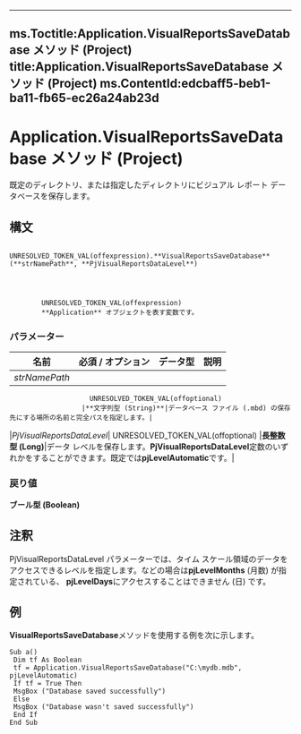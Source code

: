 

---
ms.Toctitle:Application.VisualReportsSaveDatabase メソッド (Project)
title:Application.VisualReportsSaveDatabase メソッド (Project)
ms.ContentId:edcbaff5-beb1-ba11-fb65-ec26a24ab23d
---
# Application.VisualReportsSaveDatabase メソッド (Project)




既定のディレクトリ、または指定したディレクトリにビジュアル レポート データベースを保存します。

## 構文

            UNRESOLVED_TOKEN_VAL(offexpression).**VisualReportsSaveDatabase**(**strNamePath**, **PjVisualReportsDataLevel**)




            UNRESOLVED_TOKEN_VAL(offexpression)
            **Application** オブジェクトを表す変数です。

### パラメーター

|**名前**|**必須 / オプション**|**データ型**|**説明**|
|---|---|---|---|
|*strNamePath*|
                        UNRESOLVED_TOKEN_VAL(offoptional)
                      |**文字列型 (String)**|データベース ファイル (.mbd) の保存先にする場所の名前と完全パスを指定します。|
|*PjVisualReportsDataLevel*|
                        UNRESOLVED_TOKEN_VAL(offoptional)
                      |**長整数型 (Long)**|データ レベルを保存します。**PjVisualReportsDataLevel**定数のいずれかをすることができます。既定では**pjLevelAutomatic**です。|



### 戻り値
**ブール型 (Boolean)**





## 注釈
PjVisualReportsDataLevel パラメーターでは、タイム スケール領域のデータをアクセスできるレベルを指定します。などの場合は**pjLevelMonths** (月数) が指定されている、 **pjLevelDays**にアクセスすることはできません (日) です。



## 例
**VisualReportsSaveDatabase**メソッドを使用する例を次に示します。

```vba
Sub a() 
 Dim tf As Boolean 
 tf = Application.VisualReportsSaveDatabase("C:\mydb.mdb", pjLevelAutomatic) 
 If tf = True Then 
 MsgBox ("Database saved successfully") 
 Else 
 MsgBox ("Database wasn't saved successfully") 
 End If 
End Sub 

```





